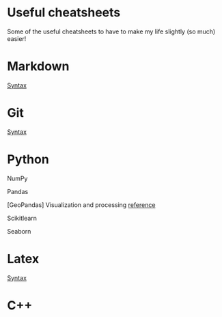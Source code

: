 # Useful cheatsheets
Some of the useful cheatsheets to have to make my life slightly (so much) easier! 

# Markdown
[Syntax](https://guides.github.com/pdfs/markdown-cheatsheet-online.pdf)

# Git
[Syntax](https://about.gitlab.com/images/press/git-cheat-sheet.pdf)

# Python 

NumPy 

Pandas 

[GeoPandas]
Visualization and processing [reference](https://github.com/prasunkgupta/python-cheat-sheets/blob/master/geopandas-shapely-geopy.ipynb)

Scikitlearn

Seaborn 

# Latex
[Syntax](ftp://ftp.dante.de/tex-archive/info/latex-refsheet/LaTeX_RefSheet.pdf)

# C++

